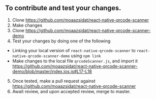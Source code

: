 ## To contribute and test your changes. 

1. Clone https://github.com/moaazsidat/react-native-qrcode-scanner
2. Make changes
3. Clone https://github.com/moaazsidat/react-native-qrcode-scanner-demo
4. Test your changes by doing one of the following
  * Linking your local version of `react-native-qrcode-scanner` to `react-native-qrcode-scanner-demo` using `npm link` 
  * Make changes to the local file `qrcodeScanner.js`, and import it https://github.com/moaazsidat/react-native-qrcode-scanner-demo/blob/master/index.ios.js#L17-L18
5. Once tested, make a pull request against https://github.com/moaazsidat/react-native-qrcode-scanner
6. Await review, and upon accepted review, merge to master. 
